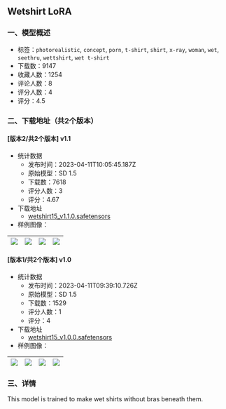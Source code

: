 ## Wetshirt LoRA
### 一、模型概述

- 标签：`photorealistic`, `concept`, `porn`, `t-shirt`, `shirt`, `x-ray`, `woman`, `wet`, `seethru`, `wettshirt`, `wet t-shirt`
- 下载数：9147
- 收藏人数：1254
- 评论人数：8
- 评分人数：4
- 评分：4.5

### 二、下载地址（共2个版本）

#### [版本2/共2个版本] v1.1

- 统计数据
  - 发布时间：2023-04-11T10:05:45.187Z
  - 原始模型：SD 1.5
  - 下载数：7618
  - 评分人数：3
  - 评分：4.67
- 下载地址
  - [wetshirt15_v1.1.0.safetensors](https://civitai.com/api/download/models/42579)
- 样例图像：

| <img src="https://image.civitai.com/xG1nkqKTMzGDvpLrqFT7WA/285a0fb3-6cee-4db0-7dfc-b4613dd23e00/width=450/467025.jpeg" /> | <img src="https://image.civitai.com/xG1nkqKTMzGDvpLrqFT7WA/9c3faec2-c630-4377-0b50-c3473258f900/width=450/467037.jpeg" /> | <img src="https://image.civitai.com/xG1nkqKTMzGDvpLrqFT7WA/24131f1f-7d1e-4bef-3073-b5f88629c400/width=450/467070.jpeg" /> | <img src="https://image.civitai.com/xG1nkqKTMzGDvpLrqFT7WA/57b1b383-fb68-4a0b-2d2d-3974b285eb00/width=450/467076.jpeg" /> |
| ---- | ---- | ---- | ---- |

#### [版本1/共2个版本] v1.0

- 统计数据
  - 发布时间：2023-04-11T09:39:10.726Z
  - 原始模型：SD 1.5
  - 下载数：1529
  - 评分人数：1
  - 评分：4
- 下载地址
  - [wetshirt15_v1.0.0.safetensors](https://civitai.com/api/download/models/40706)
- 样例图像：

| <img src="https://image.civitai.com/xG1nkqKTMzGDvpLrqFT7WA/c06edd4f-ad48-48b3-758d-9c06006b4f00/width=450/449802.jpeg" /> | <img src="https://image.civitai.com/xG1nkqKTMzGDvpLrqFT7WA/f8e17afb-0462-4a86-f8f4-ba793ff64600/width=450/449804.jpeg" /> | <img src="https://image.civitai.com/xG1nkqKTMzGDvpLrqFT7WA/1438e98c-2c10-4f2a-c461-4822f13d9e00/width=450/449803.jpeg" /> | <img src="https://image.civitai.com/xG1nkqKTMzGDvpLrqFT7WA/d3632ccf-e4ce-407b-c9e3-28c7ab6d0d00/width=450/449801.jpeg" /> |
| ---- | ---- | ---- | ---- |


### 三、详情
<p>This model is trained to make wet shirts without bras beneath them.</p>